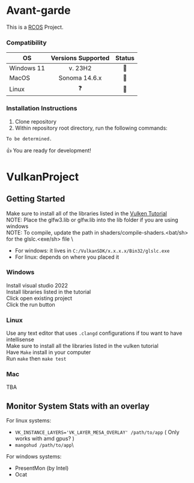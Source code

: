 # Avant-garde
This is a [RCOS](https://handbook.rcos.io/) Project.

### Compatibility
| OS | Versions Supported | Status |
| - | :-: | :-: |
| Windows 11 | v. 23H2 | 🚫 |
| MacOS | Sonoma 14.6.x | 🚫 |
| Linux | ❓ | 🚫 |

### Installation Instructions
1. Clone repository
2. Within repository root directory, run the following commands:
```
To be determined.
``` 
👍 You are ready for development!

# VulkanProject

## Getting Started
Make sure to install all of the libraries listed in the [Vulken Tutorial](https://vulkan-tutorial.com/Development_environment)\
NOTE: Place the glfw3.lib or glfw.lib into the lib folder if you are using windows \
NOTE: To compile, update the path in shaders/compile-shaders.<bat/sh> for the glslc.<exe/sh> file \
- For windows: it lives in `C:/VulkanSDK/x.x.x.x/Bin32/glslc.exe`
- For linux: depends on where you placed it

### Windows
Install visual studio 2022\
Install libraries listed in the tutorial\
Click open existing project\
Click the run button

### Linux
Use any text editor that uses `.clangd` configurations if tou want to have intellisense\
Make sure to install all the libraries listed in the vulken tutorial\
Have `Make` install in your computer\
Run `make` then `make test`

### Mac
TBA

## Monitor System Stats with an overlay
For linux systems:
- `VK_INSTANCE_LAYERS='VK_LAYER_MESA_OVERLAY' /path/to/app` ( Only works with amd gpus? )
- `mangohud /path/to/app`\

For windows systems:
- PresentMon (by Intel)
- Ocat
